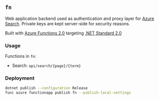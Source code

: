 ## `fn`

Web application backend used as authentication and proxy layer for [Azure Search](https://docs.microsoft.com/en-us/azure/search/). Private keys are kept server-side for security reasons.

Built with [Azure Functions 2.0](https://docs.microsoft.com/en-us/azure/azure-functions/) targeting [.NET Standard 2.0](https://docs.microsoft.com/en-us/dotnet/standard/net-standard)

### Usage

Functions in `fn`:
- Search: `api/search/{page}/{term}`

### Deployment

```bash
dotnet publish --configuration Release
func azure functionapp publish fn --publish-local-settings 
```